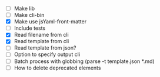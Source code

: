 - [ ] Make lib
- [ ] Make cli-bin
- [x] Make use jsYaml-front-matter
- [ ] Include tests
- [x] Read filename from cli
- [x] Read template from cli
- [ ] Read template from json?
- [ ] Option to specify output cli
- [ ] Batch process with globbing (parse -t template.json *.md)
- [ ] How to delete deprecated elements
